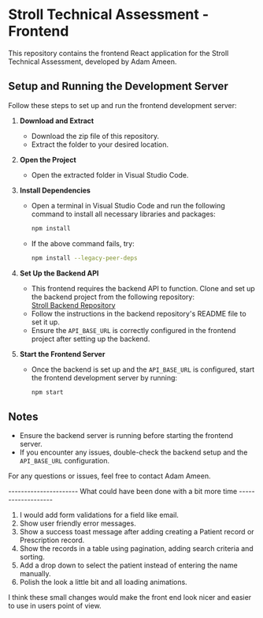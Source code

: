 # Stroll Technical Assessment - Frontend

This repository contains the frontend React application for the Stroll Technical Assessment, developed by Adam Ameen.

## Setup and Running the Development Server

Follow these steps to set up and run the frontend development server:

1. **Download and Extract**  
   - Download the zip file of this repository.  
   - Extract the folder to your desired location.

2. **Open the Project**  
   - Open the extracted folder in Visual Studio Code.

3. **Install Dependencies**  
   - Open a terminal in Visual Studio Code and run the following command to install all necessary libraries and packages:  
     ```bash
     npm install
     ```
   - If the above command fails, try:  
     ```bash
     npm install --legacy-peer-deps
     ```

4. **Set Up the Backend API**  
   - This frontend requires the backend API to function. Clone and set up the backend project from the following repository:  
     [Stroll Backend Repository](https://github.com/adamameen5/stroll-backend)  
   - Follow the instructions in the backend repository's README file to set it up.  
   - Ensure the `API_BASE_URL` is correctly configured in the frontend project after setting up the backend.

5. **Start the Frontend Server**  
   - Once the backend is set up and the `API_BASE_URL` is configured, start the frontend development server by running:  
     ```bash
     npm start
     ```

## Notes
- Ensure the backend server is running before starting the frontend server.
- If you encounter any issues, double-check the backend setup and the `API_BASE_URL` configuration.

For any questions or issues, feel free to contact Adam Ameen.

---------------------- What could have been done with a bit more time -------------------
1. I would add form validations for a field like email.
2. Show user friendly error messages.
3. Show a success toast message after adding creating a Patient record or Prescription record.
4. Show the records in a table using pagination, adding search criteria and sorting.
5. Add a drop down to select the patient instead of entering the name manually.
6. Polish the look a little bit and all loading animations.

I think these small changes would make the front end look nicer and easier to use in users point of view.
